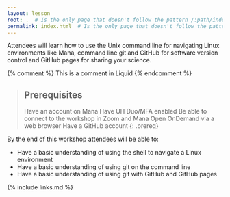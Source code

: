 ```yaml
---
layout: lesson
root: .  # Is the only page that doesn't follow the pattern /:path/index.html
permalink: index.html  # Is the only page that doesn't follow the pattern /:path/index.html
---
```

Attendees will learn how to use the Unix command line for navigating Linux environments like Mana, command line git and GitHub for software version control and GitHub pages for sharing your science.

<!-- this is an html comment -->

{% comment %} This is a comment in Liquid {% endcomment %}

> ## Prerequisites
>
> Have an account on Mana 
> Have UH Duo/MFA enabled
> Be able to connect to the workshop in Zoom and Mana Open OnDemand via a web browser
> Have a GitHub account
{: .prereq}

By the end of this workshop attendees will be able to: 

* Have a basic understanding of using the shell to navigate a Linux environment
* Have a basic understanding of using git on the command line
* Have a basic understanding of using git with GitHub and GitHub pages

{% include links.md %}
